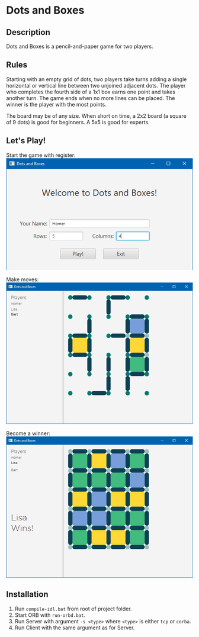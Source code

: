 # Dots and Boxes

## Description
Dots and Boxes is a pencil-and-paper game for two players.

## Rules
Starting with an empty grid of dots, two players take turns adding a single horizontal or vertical line between two unjoined adjacent dots. The player who completes the fourth side of a 1x1 box earns one point and takes another turn. The game ends when no more lines can be placed. The winner is the player with the most points.

The board may be of any size. When short on time, a 2x2 board (a square of 9 dots) is good for beginners. A 5x5 is good for experts.

## Let's Play!
Start the game with register:  
![Register](https://github.com/komarovn/DotsAndBoxes/blob/master/web/start.jpg)

Make moves:  
![Moves](https://github.com/komarovn/DotsAndBoxes/blob/master/web/proc.jpg)

Become a winner:  
![Winner](https://github.com/komarovn/DotsAndBoxes/blob/master/web/win.jpg)

## Installation
1. Run `compile-idl.bat` from root of project folder.
2. Start ORB with `run-orbd.bat`.
3. Run Server with argument `-s <type>` where `<type>` is either `tcp` or `corba`.
4. Run Client with the same argument as for Server.
